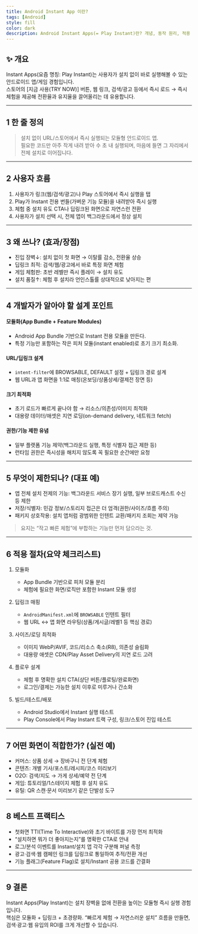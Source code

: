 ```yaml
---
title: Android Instant App 이란?
tags: [Android]
style: fill
color: dark
description: Android Instant Apps(= Play Instant)란? 개념, 동작 원리, 적용 가이드 총정리
---
```


## ✨ 개요

Instant Apps(요즘 명칭: Play Instant)는 사용자가 설치 없이 바로 실행해볼 수 있는 안드로이드 앱/게임 경험입니다.  
스토어의 [지금 사용(TRY NOW)] 버튼, 웹 링크, 검색/광고 등에서 즉시 로드 → 즉시 체험을 제공해 전환율과 유지율을 끌어올리는 데 유용합니다.

---

## 1 한 줄 정의
> 설치 없이 URL/스토어에서 즉시 실행되는 모듈형 안드로이드 앱.  
필요한 코드만 아주 작게 내려 받아 수 초 내 실행되며, 마음에 들면 그 자리에서 전체 설치로 이어집니다.

---

## 2 사용자 흐름
1. 사용자가 링크(웹/검색/광고)나 Play 스토어에서 즉시 실행을 탭
2. Play가 Instant 전용 번들(가벼운 기능 모듈)을 내려받아 즉시 실행
3. 체험 중 설치 유도 CTA나 딥링크된 화면으로 자연스런 전환
4. 사용자가 설치 선택 시, 전체 앱이 백그라운드에서 정상 설치

---

## 3 왜 쓰나? (효과/장점)
- 진입 장벽↓: 설치 없이 첫 화면 → 이탈률 감소, 전환율 상승
- 딥링크 최적: 검색/웹/광고에서 바로 특정 화면 체험
- 게임 체험판: 초반 레벨만 즉시 플레이 → 설치 유도
- 설치 품질↑: 체험 후 설치라 언인스톨률 상대적으로 낮아지는 편

---

## 4 개발자가 알아야 할 설계 포인트

#### 모듈화(App Bundle + Feature Modules)
- Android App Bundle 기반으로 Instant 전용 모듈을 만든다.
- 특정 기능만 포함하는 작은 피처 모듈(instant enabled)로 초기 크기 최소화.

#### URL/딥링크 설계
- `intent-filter`에 BROWSABLE, DEFAULT 설정 + 딥링크 경로 설계
- 웹 URL과 앱 화면을 1:1로 매칭(온보딩/상품상세/결제전 장면 등)

#### 크기 최적화
- 초기 로드가 빠르게 끝나야 함 → 리소스/의존성/이미지 최적화
- 대용량 데이터/애셋은 지연 로딩(on-demand delivery, 네트워크 fetch)

#### 권한/기능 제한 유념
- 일부 플랫폼 기능 제약(백그라운드 실행, 특정 식별자 접근 제한 등)
- 런타임 권한은 즉시성을 해치지 않도록 꼭 필요한 순간에만 요청

---

## 5 무엇이 제한되나? (대표 예)
- 앱 전체 설치 전제의 기능: 백그라운드 서비스 장기 실행, 일부 브로드캐스트 수신 등 제한
- 저장/식별자: 민감 정보/스토리지 접근은 더 엄격(권한/사이즈/흐름 주의)
- 패키지 상호작용: 설치 앱처럼 광범위한 인텐트 교환/패키지 조회는 제약 가능

> 요지는 “작고 빠른 체험”에 부합하는 기능만 먼저 담으라는 것.

---

## 6 적용 절차(요약 체크리스트)

1. 모듈화
    - App Bundle 기반으로 피처 모듈 분리
    - 체험에 필요한 화면/로직만 포함한 Instant 모듈 생성

2. 딥링크 매핑
    - `AndroidManifest.xml`에 `BROWSABLE` 인텐트 필터
    - 웹 URL ↔ 앱 화면 라우팅(상품/게시글/레벨1 등 핵심 경로)

3. 사이즈/로딩 최적화
    - 이미지 WebP/AVIF, 코드/리소스 축소(R8), 의존성 슬림화
    - 대용량 애셋은 CDN/Play Asset Delivery의 지연 로드 고려

4. 플로우 설계
    - 체험 후 명확한 설치 CTA(상단 버튼/플로팅/완료화면)
    - 로그인/결제는 가능한 설치 이후로 미루거나 간소화

5. 빌드/테스트/배포
    - Android Studio에서 Instant 실행 테스트
    - Play Console에서 Play Instant 트랙 구성, 링크/스토어 진입 테스트

---

## 7 어떤 화면이 적합한가? (실전 예)
- 커머스: 상품 상세 → 장바구니 전 단계 체험
- 콘텐츠: 개별 기사/포스트/레시피/코스 미리보기
- O2O: 검색/지도 → 가게 상세/예약 전 단계
- 게임: 튜토리얼/1스테이지 체험 후 설치 유도
- 유틸: QR 스캔·문서 미리보기 같은 단발성 도구

---

## 8 베스트 프랙티스
- 첫화면 TTI(Time To Interactive)와 초기 바이트를 가장 먼저 최적화
- “설치하면 뭐가 더 좋아지는지”를 명확한 CTA로 안내
- 로그/분석 이벤트를 Instant/설치 앱 각각 구분해 퍼널 측정
- 광고·검색·웹 캠페인 링크를 딥링크로 통일하여 추적/전환 개선
- 기능 플래그(Feature Flag)로 설치/Instant 공용 코드를 간결화

---

## 9 결론
Instant Apps(Play Instant)는 설치 장벽을 없애 전환을 높이는 모듈형 즉시 실행 경험입니다.  
핵심은 모듈화 + 딥링크 + 초경량화. “빠르게 체험 → 자연스러운 설치” 흐름을 만들면,  
검색·광고·웹 유입의 ROI를 크게 개선할 수 있습니다.